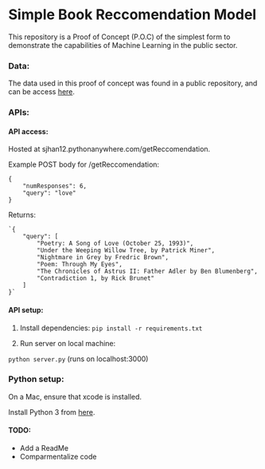# Simple Book Reccomendation Model

This repository is a Proof of Concept (P.O.C) of the simplest form to demonstrate the capabilities of Machine Learning in the public sector.

### Data:
The data used in this proof of concept was found in a public repository, and can be access [here](https://github.com/williamscott701/Information-Retrieval/tree/master/2.%20TF-IDF%20Ranking%20-%20Cosine%20Similarity%2C%20Matching%20Score). 


### APIs: 

#### API access:
Hosted at sjhan12.pythonanywhere.com/getReccomendation.

Example POST body for /getReccomendation:
```
{
    "numResponses": 6,
    "query": "love"
}

```

Returns: 
```
`{
    "query": [
        "Poetry: A Song of Love (October 25, 1993)",
        "Under the Weeping Willow Tree, by Patrick Miner",
        "Nightmare in Grey by Fredric Brown",
        "Poem: Through My Eyes",
        "The Chronicles of Astrus II: Father Adler by Ben Blumenberg",
        "Contradiction 1, by Rick Brunet"
    ]
}`
```

#### API setup:

1. Install dependencies:
```pip install -r requirements.txt```

2. Run server on local machine:

```python server.py``` (runs on localhost:3000)


### Python setup:

On a Mac, ensure that xcode is installed.

Install Python 3 from [here](https://www.anaconda.com/distribution/).


#### TODO: 
- Add a ReadMe
- Comparmentalize code
